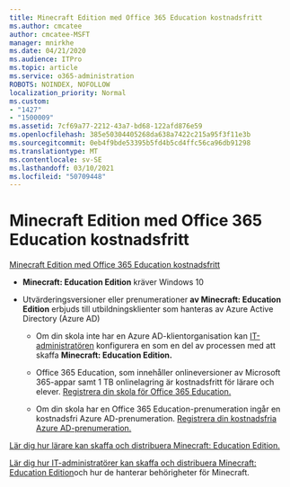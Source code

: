 ```yaml
---
title: Minecraft Edition med Office 365 Education kostnadsfritt
ms.author: cmcatee
author: cmcatee-MSFT
manager: mnirkhe
ms.date: 04/21/2020
ms.audience: ITPro
ms.topic: article
ms.service: o365-administration
ROBOTS: NOINDEX, NOFOLLOW
localization_priority: Normal
ms.custom:
- "1427"
- "1500009"
ms.assetid: 7cf69a77-2212-43a7-bd68-122afd876e59
ms.openlocfilehash: 385e50304405268da638a7422c215a95f3f11e3b
ms.sourcegitcommit: 0eb4f9bde53395b5fd4b5cd4ffc56ca96db91298
ms.translationtype: MT
ms.contentlocale: sv-SE
ms.lasthandoff: 03/10/2021
ms.locfileid: "50709448"
---
```

# <a name="minecraft-edition-with-office-365-education-for-free"></a>Minecraft Edition med Office 365 Education kostnadsfritt

[Minecraft Edition med Office 365 Education kostnadsfritt](https://docs.microsoft.com/education/windows/get-minecraft-for-education)
  
- **Minecraft: Education Edition** kräver Windows 10

- Utvärderingsversioner eller prenumerationer **av Minecraft: Education Edition** erbjuds till utbildningsklienter som hanteras av Azure Active Directory (Azure AD)

  - Om din skola inte har en Azure AD-klientorganisation kan [IT-administratören](https://docs.microsoft.com/education/windows/school-get-minecraft) konfigurera en som en del av processen med att skaffa **Minecraft: Education Edition.**

  - Office 365 Education, som innehåller onlineversioner av Microsoft 365-appar samt 1 TB onlinelagring är kostnadsfritt för lärare och elever. [Registrera din skola för Office 365 Education.](https://www.microsoft.com/education/products/office)

  - Om din skola har en Office 365 Education-prenumeration ingår en kostnadsfri Azure AD-prenumeration. [Registrera din kostnadsfria Azure AD-prenumeration.](https://msdn.microsoft.com/library/windows/hardware/mt703369%28v=vs.85%29.aspx)

[Lär dig hur lärare kan skaffa och distribuera Minecraft: Education Edition.](https://docs.microsoft.com/education/windows/teacher-get-minecraft)
  
[Lär dig hur IT-administratörer kan skaffa och distribuera Minecraft: Education Edition](https://docs.microsoft.com/education/windows/school-get-minecraft)och hur de hanterar behörigheter för Minecraft.